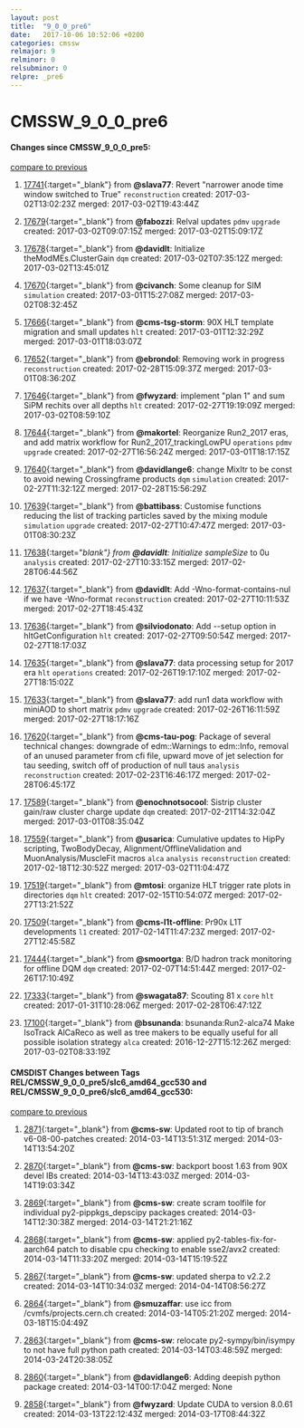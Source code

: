 ```yaml
---
layout: post
title:  "9_0_0_pre6"
date:   2017-10-06 10:52:06 +0200
categories: cmssw
relmajor: 9
relminor: 0
relsubminor: 0
relpre: _pre6
---
```


# CMSSW_9_0_0_pre6
#### Changes since CMSSW_9_0_0_pre5:
[compare to previous](https://github.com/cms-sw/cmssw/compare/CMSSW_9_0_0_pre5...CMSSW_9_0_0_pre6)



1. [17741](http://github.com/cms-sw/cmssw/pull/17741){:target="_blank"}  from **@slava77**: Revert "narrower anode time window switched to True" `reconstruction`  created: 2017-03-02T13:02:23Z merged: 2017-03-02T19:43:44Z

1. [17679](http://github.com/cms-sw/cmssw/pull/17679){:target="_blank"}  from **@fabozzi**: Relval updates `pdmv`  `upgrade`  created: 2017-03-02T09:07:15Z merged: 2017-03-02T15:09:17Z

1. [17678](http://github.com/cms-sw/cmssw/pull/17678){:target="_blank"}  from **@davidlt**: Initialize theModMEs.ClusterGain `dqm`  created: 2017-03-02T07:35:12Z merged: 2017-03-02T13:45:01Z

1. [17670](http://github.com/cms-sw/cmssw/pull/17670){:target="_blank"}  from **@civanch**: Some cleanup for SIM `simulation`  created: 2017-03-01T15:27:08Z merged: 2017-03-02T08:32:45Z

1. [17666](http://github.com/cms-sw/cmssw/pull/17666){:target="_blank"}  from **@cms-tsg-storm**: 90X HLT template migration and small updates `hlt`  created: 2017-03-01T12:32:29Z merged: 2017-03-01T18:03:07Z

1. [17652](http://github.com/cms-sw/cmssw/pull/17652){:target="_blank"}  from **@ebrondol**: Removing work in progress `reconstruction`  created: 2017-02-28T15:09:37Z merged: 2017-03-01T08:36:20Z

1. [17646](http://github.com/cms-sw/cmssw/pull/17646){:target="_blank"}  from **@fwyzard**: implement "plan 1" and sum SiPM rechits over all depths `hlt`  created: 2017-02-27T19:19:09Z merged: 2017-03-02T08:59:10Z

1. [17644](http://github.com/cms-sw/cmssw/pull/17644){:target="_blank"}  from **@makortel**: Reorganize Run2_2017 eras, and add matrix workflow for Run2_2017_trackingLowPU `operations`  `pdmv`  `upgrade`  created: 2017-02-27T16:56:24Z merged: 2017-03-01T18:17:15Z

1. [17640](http://github.com/cms-sw/cmssw/pull/17640){:target="_blank"}  from **@davidlange6**: change MixItr to be const to avoid newing Crossingframe products `dqm`  `simulation`  created: 2017-02-27T11:32:12Z merged: 2017-02-28T15:56:29Z

1. [17639](http://github.com/cms-sw/cmssw/pull/17639){:target="_blank"}  from **@battibass**: Customise functions reducing the list of tracking particles saved by the mixing module `simulation`  `upgrade`  created: 2017-02-27T10:47:47Z merged: 2017-03-01T08:30:23Z

1. [17638](http://github.com/cms-sw/cmssw/pull/17638){:target="_blank"}  from **@davidlt**: Initialize sampleSize_ to 0u `analysis`  created: 2017-02-27T10:33:15Z merged: 2017-02-28T06:44:56Z

1. [17637](http://github.com/cms-sw/cmssw/pull/17637){:target="_blank"}  from **@davidlt**: Add -Wno-format-contains-nul if we have -Wno-format `reconstruction`  created: 2017-02-27T10:11:53Z merged: 2017-02-27T18:45:43Z

1. [17636](http://github.com/cms-sw/cmssw/pull/17636){:target="_blank"}  from **@silviodonato**: Add --setup option in hltGetConfiguration `hlt`  created: 2017-02-27T09:50:54Z merged: 2017-02-27T18:17:03Z

1. [17635](http://github.com/cms-sw/cmssw/pull/17635){:target="_blank"}  from **@slava77**: data processing setup for 2017 era `hlt`  `operations`  created: 2017-02-26T19:17:10Z merged: 2017-02-27T18:15:02Z

1. [17633](http://github.com/cms-sw/cmssw/pull/17633){:target="_blank"}  from **@slava77**: add run1 data workflow with miniAOD to short matrix `pdmv`  `upgrade`  created: 2017-02-26T16:11:59Z merged: 2017-02-27T18:17:16Z

1. [17620](http://github.com/cms-sw/cmssw/pull/17620){:target="_blank"}  from **@cms-tau-pog**: Package of several technical changes: downgrade of edm::Warnings to edm::Info, removal of an unused parameter from cfi file, upward move of jet selection for tau seeding, switch off of production of null taus `analysis`  `reconstruction`  created: 2017-02-23T16:46:17Z merged: 2017-02-28T06:45:17Z

1. [17589](http://github.com/cms-sw/cmssw/pull/17589){:target="_blank"}  from **@enochnotsocool**: Sistrip cluster gain/raw cluster charge update `dqm`  created: 2017-02-21T14:32:04Z merged: 2017-03-01T08:35:04Z

1. [17559](http://github.com/cms-sw/cmssw/pull/17559){:target="_blank"}  from **@usarica**: Cumulative updates to HipPy scripting, TwoBodyDecay, Alignment/OfflineValidation and MuonAnalysis/MuscleFit macros `alca`  `analysis`  `reconstruction`  created: 2017-02-18T12:30:52Z merged: 2017-03-02T11:04:47Z

1. [17519](http://github.com/cms-sw/cmssw/pull/17519){:target="_blank"}  from **@mtosi**: organize HLT trigger rate plots in directories `dqm`  `hlt`  created: 2017-02-15T10:54:07Z merged: 2017-02-27T13:21:52Z

1. [17509](http://github.com/cms-sw/cmssw/pull/17509){:target="_blank"}  from **@cms-l1t-offline**: Pr90x L1T developments  `l1`  created: 2017-02-14T11:47:23Z merged: 2017-02-27T12:45:58Z

1. [17444](http://github.com/cms-sw/cmssw/pull/17444){:target="_blank"}  from **@smoortga**: B/D hadron track monitoring for offline DQM `dqm`  created: 2017-02-07T14:51:44Z merged: 2017-02-26T17:10:49Z

1. [17333](http://github.com/cms-sw/cmssw/pull/17333){:target="_blank"}  from **@swagata87**: Scouting 81 x `core`  `hlt`  created: 2017-01-31T10:28:06Z merged: 2017-02-28T06:47:12Z

1. [17100](http://github.com/cms-sw/cmssw/pull/17100){:target="_blank"}  from **@bsunanda**: bsunanda:Run2-alca74 Make IsoTrack AlCaReco as well as tree makers to be equally useful for all possible isolation strategy `alca`  created: 2016-12-27T15:12:26Z merged: 2017-03-02T08:33:19Z

#### CMSDIST Changes between Tags REL/CMSSW_9_0_0_pre5/slc6_amd64_gcc530 and REL/CMSSW_9_0_0_pre6/slc6_amd64_gcc530:
[compare to previous](https://github.com/cms-sw/cmsdist/compare/REL/CMSSW_9_0_0_pre5/slc6_amd64_gcc530...REL/CMSSW_9_0_0_pre6/slc6_amd64_gcc530)



1. [2871](http://github.com/cms-sw/cmssw/pull/2871){:target="_blank"}  from **@cms-sw**: Updated root to tip of branch v6-08-00-patches created: 2014-03-14T13:51:31Z merged: 2014-03-14T13:54:20Z

1. [2870](http://github.com/cms-sw/cmssw/pull/2870){:target="_blank"}  from **@cms-sw**: backport boost 1.63 from 90X devel IBs created: 2014-03-14T13:43:03Z merged: 2014-03-14T19:03:34Z

1. [2869](http://github.com/cms-sw/cmssw/pull/2869){:target="_blank"}  from **@cms-sw**: create scram toolfile for individual py2-pippkgs_depscipy packages created: 2014-03-14T12:30:38Z merged: 2014-03-14T21:21:16Z

1. [2868](http://github.com/cms-sw/cmssw/pull/2868){:target="_blank"}  from **@cms-sw**: applied py2-tables-fix-for-aarch64 patch to disable cpu checking to enable sse2/avx2 created: 2014-03-14T11:33:20Z merged: 2014-03-14T15:19:52Z

1. [2867](http://github.com/cms-sw/cmssw/pull/2867){:target="_blank"}  from **@cms-sw**: updated sherpa to v2.2.2 created: 2014-03-14T10:34:03Z merged: 2014-04-14T08:56:27Z

1. [2864](http://github.com/cms-sw/cmssw/pull/2864){:target="_blank"}  from **@smuzaffar**: use icc from /cvmfs/projects.cern.ch created: 2014-03-14T05:21:20Z merged: 2014-03-18T15:04:49Z

1. [2863](http://github.com/cms-sw/cmssw/pull/2863){:target="_blank"}  from **@cms-sw**: relocate py2-sympy/bin/isympy to not have full python path created: 2014-03-14T03:48:59Z merged: 2014-03-24T20:38:05Z

1. [2860](http://github.com/cms-sw/cmssw/pull/2860){:target="_blank"}  from **@davidlange6**: Adding deepish python package created: 2014-03-14T00:17:04Z merged: None

1. [2858](http://github.com/cms-sw/cmssw/pull/2858){:target="_blank"}  from **@fwyzard**: Update CUDA to version 8.0.61 created: 2014-03-13T22:12:43Z merged: 2014-03-17T08:44:32Z

